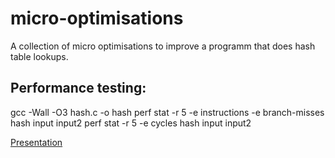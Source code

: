 micro-optimisations
===================

A collection of micro optimisations to improve a programm that does hash table lookups.

Performance testing:
--------------------

  gcc -Wall -O3 hash.c -o hash
  perf stat -r 5 -e instructions -e branch-misses hash input input2
  perf stat -r 5 -e cycles hash input input2

[Presentation](http://www.slideshare.net/ggrill/efficient-code)
